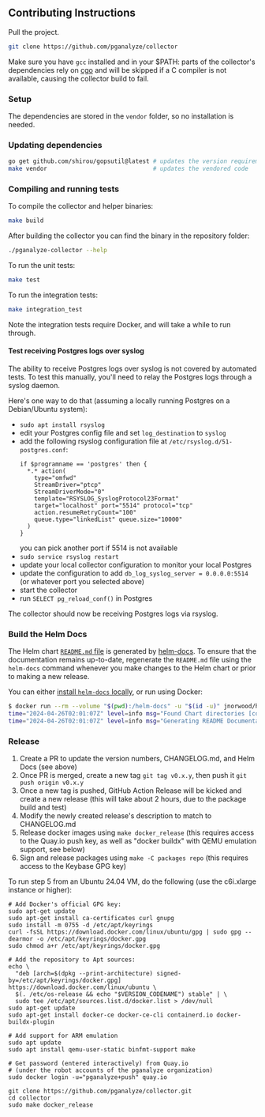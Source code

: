## Contributing Instructions

Pull the project.

```sh
git clone https://github.com/pganalyze/collector
```

Make sure you have `gcc` installed and in your $PATH: parts of the collector's
dependencies rely on [cgo](https://pkg.go.dev/cmd/cgo) and will be skipped if
a C compiler is not available, causing the collector build to fail.

### Setup

The dependencies are stored in the `vendor` folder, so no installation is needed.

### Updating dependencies

```sh
go get github.com/shirou/gopsutil@latest # updates the version requirement
make vendor                              # updates the vendored code
```

### Compiling and running tests

To compile the collector and helper binaries:

```sh
make build
```

After building the collector you can find the binary in the repository folder:

```sh
./pganalyze-collector --help
```

To run the unit tests:

```sh
make test
```

To run the integration tests:

```sh
make integration_test
```

Note the integration tests require Docker, and will take a while to run through.

#### Test receiving Postgres logs over syslog

The ability to receive Postgres logs over syslog is not covered by
automated tests. To test this manually, you'll need to relay the
Postgres logs through a syslog daemon.

Here's one way to do that (assuming a locally running Postgres on a
Debian/Ubuntu system):

 - `sudo apt install rsyslog`
 - edit your Postgres config file and set `log_destination` to `syslog`
 - add the following rsyslog configuration file at `/etc/rsyslog.d/51-postgres.conf`:
   ```
   if $programname == 'postgres' then {
     *.* action(
       type="omfwd"
       StreamDriver="ptcp"
       StreamDriverMode="0"
       template="RSYSLOG_SyslogProtocol23Format"
       target="localhost" port="5514" protocol="tcp"
       action.resumeRetryCount="100"
       queue.type="linkedList" queue.size="10000"
     )
   }
   ```
   you can pick another port if 5514 is not available
 - `sudo service rsyslog restart`
 - update your local collector configuration to monitor your local Postgres
 - update the configuration to add `db_log_syslog_server = 0.0.0.0:5514`
   (or whatever port you selected above)
 - start the collector
 - run `SELECT pg_reload_conf()` in Postgres

The collector should now be receiving Postgres logs via rsyslog.

### Build the Helm Docs

The Helm chart [`README.md` file](contrib/helm/pganalyze-collector/README.md) is
generated by [helm-docs](https://github.com/norwoodj/helm-docs).
To ensure that the documentation remains up-to-date, regenerate the `README.md`
file using the `helm-docs` command whenever you make changes to the Helm chart
or prior to making a new release.

You can either [install `helm-docs` locally](https://github.com/norwoodj/helm-docs?tab=readme-ov-file#installation),
or run using Docker:

```sh
$ docker run --rm --volume "$(pwd):/helm-docs" -u "$(id -u)" jnorwood/helm-docs:latest
time="2024-04-26T02:01:07Z" level=info msg="Found Chart directories [contrib/helm/pganalyze-collector]"
time="2024-04-26T02:01:07Z" level=info msg="Generating README Documentation for chart contrib/helm/pganalyze-collector
```

### Release

1. Create a PR to update the version numbers, CHANGELOG.md, and Helm Docs (see above)
2. Once PR is merged, create a new tag `git tag v0.x.y`, then push it `git push origin v0.x.y`
3. Once a new tag is pushed, GitHub Action Release will be kicked and create a new release (this will take about 2 hours, due to the package build and test)
4. Modify the newly created release's description to match to CHANGELOG.md
5. Release docker images using `make docker_release` (this requires access to the Quay.io push key, as well as "docker buildx" with QEMU emulation support, see below)
6. Sign and release packages using `make -C packages repo` (this requires access to the Keybase GPG key)

To run step 5 from an Ubuntu 24.04 VM, do the following (use the c6i.xlarge instance or higher):

```
# Add Docker's official GPG key:
sudo apt-get update
sudo apt-get install ca-certificates curl gnupg
sudo install -m 0755 -d /etc/apt/keyrings
curl -fsSL https://download.docker.com/linux/ubuntu/gpg | sudo gpg --dearmor -o /etc/apt/keyrings/docker.gpg
sudo chmod a+r /etc/apt/keyrings/docker.gpg

# Add the repository to Apt sources:
echo \
  "deb [arch=$(dpkg --print-architecture) signed-by=/etc/apt/keyrings/docker.gpg] https://download.docker.com/linux/ubuntu \
  $(. /etc/os-release && echo "$VERSION_CODENAME") stable" | \
  sudo tee /etc/apt/sources.list.d/docker.list > /dev/null
sudo apt-get update
sudo apt-get install docker-ce docker-ce-cli containerd.io docker-buildx-plugin

# Add support for ARM emulation
sudo apt update
sudo apt install qemu-user-static binfmt-support make

# Get password (entered interactively) from Quay.io
# (under the robot accounts of the pganalyze organization)
sudo docker login -u="pganalyze+push" quay.io

git clone https://github.com/pganalyze/collector.git
cd collector
sudo make docker_release
```
